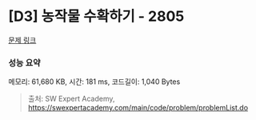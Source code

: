 # [D3] 농작물 수확하기 - 2805 

[문제 링크](https://swexpertacademy.com/main/code/problem/problemDetail.do?contestProbId=AV7GLXqKAWYDFAXB) 

### 성능 요약

메모리: 61,680 KB, 시간: 181 ms, 코드길이: 1,040 Bytes



> 출처: SW Expert Academy, https://swexpertacademy.com/main/code/problem/problemList.do